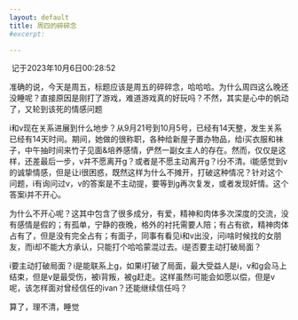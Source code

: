 ```yaml
---
layout: default
title: 周四的碎碎念
#excerpt: 

---
```




​      记于2023年10月6日00:28:52

   准确的说，今天是周五，标题应该是周五的碎碎念，哈哈哈。为什么周四这么晚还没睡呢？直接原因是刚打了游戏，难道游戏真的好玩吗？不然，其实是心中的帆动了，又轮到该死的情感问题

   i和v现在关系进展到什么地步？从9月21号到10月5号，已经有14天整，发生关系已经有14天时间。期间，她做的很称职，各种给新屋子置办物品，给i买衣服和袜子，中午抽时间来竹子见面&培养感情，俨然一副女主人的存在。然而，仅仅是这样，还差最后一步，v并不愿离开g？或者是不愿主动离开g？i分不清。i能感觉到v的诚挚情感，但是让i很困惑，既然这样为什么不摊开，打破这种情况？针对这个问题，i有询问过v，v的答案是不主动提，要等到g再次复发，或者发现奸情。这个答案i并不开心。

   为什么不开心呢？这其中包含了很多成分，有爱，精神和肉体多次深度的交流，没有感情是假的；有孤单，宁静的夜晚，格外的衬托需要人陪；有占有欲，精神肉体占有了，但是没有完全占有；有面子，同事有看见i和v出没，问i啥时候找的女朋友，而i却不能大方承认，只能打个哈哈蒙混过去。i是否要主动打破局面？

   i要主动打破局面？i是能联系上g，如果i打破了局面，最大受益人是i，v和g会马上结束，但是v是最受伤，被i背叛，被g赶走。这样虽然i可能会如愿以偿，但是v呢，该怎样面对曾经信任的ivan？还能继续信任吗？

   算了，理不清，睡觉

